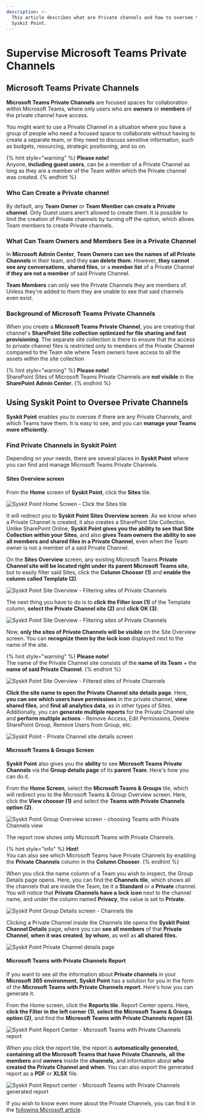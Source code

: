 ```yaml
---
description: >-
  This article describes what are Private channels and how to oversee them using
  Syskit Point.
---
```


# Supervise Microsoft Teams Private Channels

## Microsoft Teams Private Channels

**Microsoft Teams Private Channels** are focused spaces for collaboration within Microsoft Teams, where only users who are **owners** or **members** of the private channel have access.

You might want to use a Private Channel in a situation where you have a group of people who need a focused space to collaborate without having to create a separate team, or they need to discuss sensitive information, such as budgets, resourcing, strategic positioning, and so on.

{% hint style="warning" %}
**Please note!**\
Anyone, **including guest users**, can be a member of a Private Channel as long as they are a member of the Team within which the Private channel was created.
{% endhint %}

### Who Can Create a Private channel

By default, any **Team Owner** or **Team Member can create a Private channel**. Only Guest users aren't allowed to create them. It is possible to limit the creation of Private channels by turning off the option, which allows Team members to create Private channels.

### What Can Team Owners and Members See in a Private Channel

In **Microsoft Admin Center**, **Team Owners can see the names of all Private Channels** in their team, and they **can delete them**. However, **they cannot see any conversations**, **shared files**, or a **member list** of a Private Channel **if they are not a member** of said Private Channel.

**Team Members** can only see the Private Channels they are members of. Unless they're added to them they are unable to see that said channels even exist.

### Background of Microsoft Teams Private Channels

When you create a **Microsoft Teams Private Channel**, you are creating that channel's **SharePoint Site collection** **optimized for file sharing and fast provisioning**. The separate site collection is there to ensure that the access to private channel files is restricted only to members of the Private Channel compared to the Team site where Team owners have access to all the assets within the site collection

{% hint style="warning" %}
**Please note!**\
SharePoint Sites of Microsoft Teams Private Channels are **not visible** in the **SharePoint Admin Center**.
{% endhint %}

## Using Syskit Point to Oversee Private Channels

**Syskit Point** enables you to oversee if there are any Private Channels, and which Teams have them. It is easy to see, and you can **manage your Teams more efficiently**.

### Find Private Channels in Syskit Point

Depending on your needs, there are several places in **Syskit Point** where you can find and manage Microsoft Teams Private Channels.

#### Sites Overview screen

From the **Home** screen of **Syskit Point**, click the **Sites** tile.

![Syskit Point Home Screen - Click the Sites tile](../.gitbook/assets/pc-clanak-1.png)

It will redirect you to **Syskit Point Sites Overview screen**. As we know when a Private Channel is created, it also creates a SharePoint Site Collection. Unlike SharePoint Online, **Syskit Point gives you the ability to see that Site Collection within your Sites**, and also **gives Team owners the ability to see all members and shared files in a Private Channel**, even when the Team owner is not a member of a said Private Channel.

On the **Sites Overview** screen, any existing Microsoft Teams **Private Channel site will be located right under its parent Microsoft Teams site**, but to easily filter said Sites, click the **Column Chooser (1)** and **enable the column called Template (2)**.

![Syskit Point Site Overview - Filtering sites of Private Channels](../.gitbook/assets/pc-clanak-2.png)

The next thing you have to do is to **click the Filter icon (1)** of the Template column, **select the Private Channel site (2)** and **click OK (3)**.

![Syskit Point Site Overview - Filtering sites of Private Channels](../.gitbook/assets/pc-clanak-3.png)

Now, **only the sites of Private Channels will be visible** on the Site Overview screen. You can **recognize them by the lock icon** displayed next to the name of the site.

{% hint style="warning" %}
**Please note!**\
The name of the Private Channel site consists of the **name of its Team** + the **name of said Private Channel**.
{% endhint %}

![Syskit Point Site Overview - Filtered sites of Private Channels](../.gitbook/assets/pc-clanak-4.png)

**Click the site name to open the Private Channel site details page**. Here, **you can see which users have permissions** in the private channel, **view shared files**, and **find all analytics data**, as in other types of Sites. Additionally, you can **generate multiple reports** for the Private Channel site and **perform multiple actions** - Remove Access, Edit Permissions, Delete SharePoint Group, Remove Users from Group, etc.

![Syskit Point - Private Channel site details screen](<../.gitbook/assets/pc-clanak-5 (3) (3) (3) (3) (3) (3) (3) (3) (3) (2).png>)

#### Microsoft Teams & Groups Screen

**Syskit Point** also gives you the **ability** to see **Microsoft Teams Private Channels** via the **Group details page** of its **parent Team**. Here's how you can do it.

From the **Home Screen**, select the **Microsoft Teams & Groups** tile, which will redirect you to the Microsoft Teams & Group Overview screen. Here, click the **View chooser (1)** and select the **Teams with Private Channels** **option (2)**.

![Syskit Point Group Overview screen - choosing Teams with Private Channels view](../.gitbook/assets/pc-clanak-6.png)

The report now shows only Microsoft Teams with Private Channels.

{% hint style="info" %}
**Hint!**\
You can also see which Microsoft Teams have Private Channels by enabling the **Private Channels** column in the **Column Chooser**.
{% endhint %}

When you click the name column of a Team you wish to inspect, the Group Details page opens. Here, you can find the **Channels** **tile**, which shows all the channels that are inside the Team, be it a **Standard** or a **Private** channel. You will notice that **Private Channels have a** **lock** **icon** next to the channel name, and under the column named **Privacy**, the value is set to **Private**.

![Syskit Point Group Details screen - Channels tile](../.gitbook/assets/pc-clanak-7.png)

Clicking a Private Channel inside the Channels tile opens the **Syskit Point Channel Details** page, where you can **see all members** of that **Private Channel**, **when it was created**, **by whom**, as well as **all shared** **files.**

![Syskit Point Private Channel details page](../.gitbook/assets/pc-clanak-8.png)

#### Microsoft Teams with Private Channels Report

If you want to see all the information about **Private channels** in your **Microsoft 365 environment**, **Syskit Point** has a solution for you in the form of the **Microsoft Teams with Private Channels report**. Here's how you can generate it.

From the Home screen, click the **Reports tile**. Report Center opens. Here, **click the Filter in the left corner** **(1)**, **select the Microsoft Teams & Groups option (2)**, and find the **Microsoft Teams with Private Channels report (3)**.

![Syskit Point Report Center - Microsoft Teams with Private Channels report](../.gitbook/assets/pc-clanak-9.png)

When you click the report tile, the report is **automatically generated,** **containing all the Microsoft Teams that have** **Private Channels,** **all** **the members** and **owners** inside the **channels,** and information about **who created the Private Channel and** **when**. You can also export the generated report as a **PDF** or **XLSX** file.

![Syskit Point Report center - Microsoft Teams with Private Channels generated report](../.gitbook/assets/pc-clanak-10.png)

If you wish to know even more about the Private Channels, you can find it in the [following Microsoft article](https://docs.microsoft.com/en-us/microsoftteams/private-channels).
